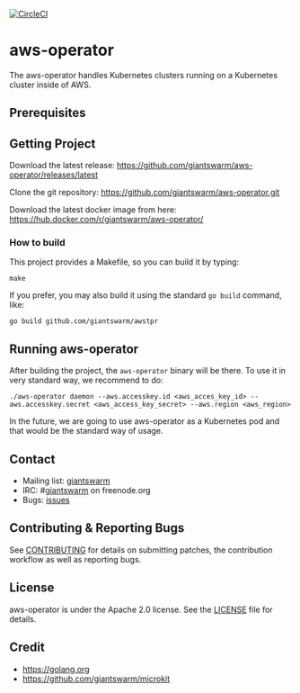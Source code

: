 [![CircleCI](https://circleci.com/gh/giantswarm/aws-operator.svg?&style=shield&circle-token=8f0fe6ad08c090afa36c35ba5d926ac6ffe797e8)](https://circleci.com/gh/giantswarm/aws-operator)

# aws-operator

The aws-operator handles Kubernetes clusters running on a Kubernetes cluster inside of AWS.

## Prerequisites

## Getting Project

Download the latest release: https://github.com/giantswarm/aws-operator/releases/latest

Clone the git repository: https://github.com/giantswarm/aws-operator.git

Download the latest docker image from here: https://hub.docker.com/r/giantswarm/aws-operator/

### How to build

This project provides a Makefile, so you can build it by typing:

```
make
```

If you prefer, you may also build it using the standard `go build` command, like:

```
go build github.com/giantswarm/awstpr
```

## Running aws-operator

After building the project, the `aws-operator` binary will be there. To use it in very standard way,
we recommend to do:

```
./aws-operator daemon --aws.accesskey.id <aws_acces_key_id> --aws.accesskey.secret <aws_access_key_secret> --aws.region <aws_region>
```

In the future, we are going to use aws-operator as a Kubernetes pod and that would be the standard
way of usage.

## Contact

- Mailing list: [giantswarm](https://groups.google.com/forum/!forum/giantswarm)
- IRC: #[giantswarm](irc://irc.freenode.org:6667/#giantswarm) on freenode.org
- Bugs: [issues](https://github.com/giantswarm/aws-operator/issues)

## Contributing & Reporting Bugs

See [CONTRIBUTING](CONTRIBUTING.md) for details on submitting patches, the contribution workflow as well as reporting bugs.

## License

aws-operator is under the Apache 2.0 license. See the [LICENSE](LICENSE) file for details.

## Credit
- https://golang.org
- https://github.com/giantswarm/microkit
